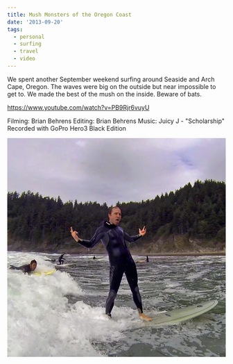 ```yaml
---
title: Mush Monsters of the Oregon Coast
date: '2013-09-20'
tags:
  - personal
  - surfing
  - travel
  - video
---
```


We spent another September weekend surfing around Seaside and Arch Cape, Oregon. The waves were big on the outside but near impossible to get to. We made the best of the mush on the inside. Beware of bats.

https://www.youtube.com/watch?v=PB9Rjr6vuyU

Filming: Brian Behrens Editing: Brian Behrens Music: Juicy J - "Scholarship" Recorded with GoPro Hero3 Black Edition

![Brian Falk Claiming his wave](./falk-claim.webp)

